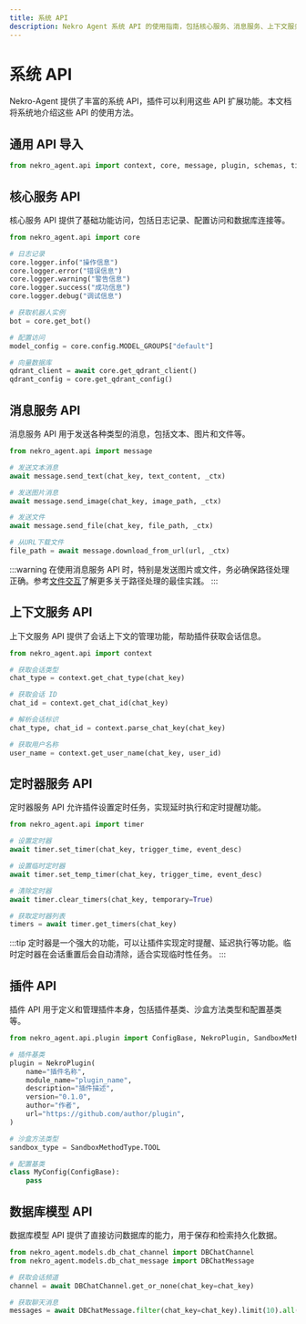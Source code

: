 ```yaml
---
title: 系统 API
description: Nekro Agent 系统 API 的使用指南，包括核心服务、消息服务、上下文服务等完整 API 介绍
---
```


# 系统 API

Nekro-Agent 提供了丰富的系统 API，插件可以利用这些 API 扩展功能。本文档将系统地介绍这些 API 的使用方法。

## 通用 API 导入

```python
from nekro_agent.api import context, core, message, plugin, schemas, timer, user
```

## 核心服务 API

核心服务 API 提供了基础功能访问，包括日志记录、配置访问和数据库连接等。

```python
from nekro_agent.api import core

# 日志记录
core.logger.info("操作信息")
core.logger.error("错误信息")
core.logger.warning("警告信息")
core.logger.success("成功信息")
core.logger.debug("调试信息")

# 获取机器人实例
bot = core.get_bot()

# 配置访问
model_config = core.config.MODEL_GROUPS["default"]

# 向量数据库
qdrant_client = await core.get_qdrant_client()
qdrant_config = core.get_qdrant_config()
```

## 消息服务 API

消息服务 API 用于发送各种类型的消息，包括文本、图片和文件等。

```python
from nekro_agent.api import message

# 发送文本消息
await message.send_text(chat_key, text_content, _ctx)

# 发送图片消息
await message.send_image(chat_key, image_path, _ctx)

# 发送文件
await message.send_file(chat_key, file_path, _ctx)

# 从URL下载文件
file_path = await message.download_from_url(url, _ctx)
```

:::warning
在使用消息服务 API 时，特别是发送图片或文件，务必确保路径处理正确。参考[文件交互](/docs/04_plugin_dev/03_best_practices/file-interaction)了解更多关于路径处理的最佳实践。
:::

## 上下文服务 API

上下文服务 API 提供了会话上下文的管理功能，帮助插件获取会话信息。

```python
from nekro_agent.api import context

# 获取会话类型
chat_type = context.get_chat_type(chat_key)

# 获取会话 ID
chat_id = context.get_chat_id(chat_key)

# 解析会话标识
chat_type, chat_id = context.parse_chat_key(chat_key)

# 获取用户名称
user_name = context.get_user_name(chat_key, user_id)
```

## 定时器服务 API

定时器服务 API 允许插件设置定时任务，实现延时执行和定时提醒功能。

```python
from nekro_agent.api import timer

# 设置定时器
await timer.set_timer(chat_key, trigger_time, event_desc)

# 设置临时定时器
await timer.set_temp_timer(chat_key, trigger_time, event_desc)

# 清除定时器
await timer.clear_timers(chat_key, temporary=True)

# 获取定时器列表
timers = await timer.get_timers(chat_key)
```

:::tip
定时器是一个强大的功能，可以让插件实现定时提醒、延迟执行等功能。临时定时器在会话重置后会自动清除，适合实现临时性任务。
:::

## 插件 API

插件 API 用于定义和管理插件本身，包括插件基类、沙盒方法类型和配置基类等。

```python
from nekro_agent.api.plugin import ConfigBase, NekroPlugin, SandboxMethodType

# 插件基类
plugin = NekroPlugin(
    name="插件名称",
    module_name="plugin_name",
    description="插件描述",
    version="0.1.0",
    author="作者",
    url="https://github.com/author/plugin",
)

# 沙盒方法类型
sandbox_type = SandboxMethodType.TOOL

# 配置基类
class MyConfig(ConfigBase):
    pass
```

## 数据库模型 API

数据库模型 API 提供了直接访问数据库的能力，用于保存和检索持久化数据。

```python
from nekro_agent.models.db_chat_channel import DBChatChannel
from nekro_agent.models.db_chat_message import DBChatMessage

# 获取会话频道
channel = await DBChatChannel.get_or_none(chat_key=chat_key)

# 获取聊天消息
messages = await DBChatMessage.filter(chat_key=chat_key).limit(10).all()
```

